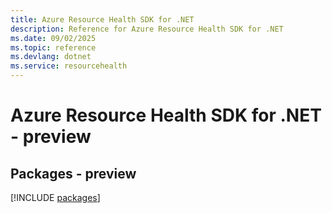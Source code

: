```yaml
---
title: Azure Resource Health SDK for .NET
description: Reference for Azure Resource Health SDK for .NET
ms.date: 09/02/2025
ms.topic: reference
ms.devlang: dotnet
ms.service: resourcehealth
---
```

# Azure Resource Health SDK for .NET - preview
## Packages - preview
[!INCLUDE [packages](resource-health-index.md)]